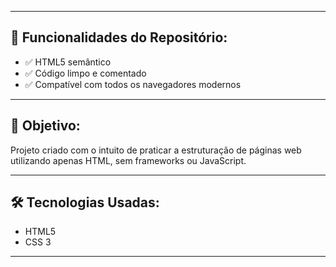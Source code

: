 
---

## 🚀 Funcionalidades do Repositório:

- ✅ HTML5 semântico
- ✅ Código limpo e comentado
- ✅ Compatível com todos os navegadores modernos

---

## 🎯 Objetivo:

 Projeto  criado com o intuito de praticar a estruturação de páginas web utilizando apenas HTML, sem frameworks ou JavaScript. 

---


## 🛠️ Tecnologias Usadas:

- HTML5
- CSS 3

---


